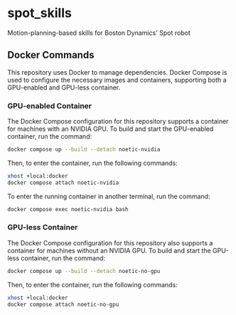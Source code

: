 # spot_skills

Motion-planning-based skills for Boston Dynamics' Spot robot

## Docker Commands

This repository uses Docker to manage dependencies. Docker Compose is used to configure the necessary images and containers, supporting both a GPU-enabled and GPU-less container.

### GPU-enabled Container

The Docker Compose configuration for this repository supports a container for machines with an NVIDIA GPU. To build and start the GPU-enabled container, run the command:
```bash
docker compose up --build --detach noetic-nvidia
```

Then, to enter the container, run the following commands:
```bash
xhost +local:docker
docker compose attach noetic-nvidia
```

To enter the running container in another terminal, run the command:
```bash
docker compose exec noetic-nvidia bash
```

### GPU-less Container

The Docker Compose configuration for this repository also supports a container for machines without an NVIDIA GPU. To build and start the GPU-less container, run the command:
```bash
docker compose up --build --detach noetic-no-gpu
```

Then, to enter the container, run the following commands:
```bash
xhost +local:docker
docker compose attach noetic-no-gpu
```
